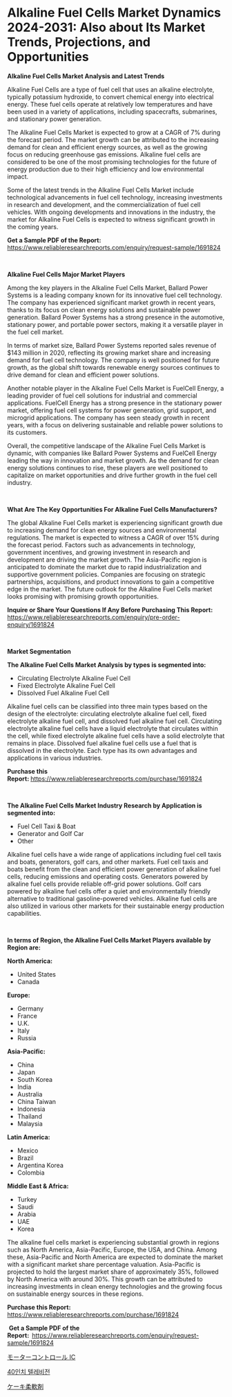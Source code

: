 <p><h1>Alkaline Fuel Cells Market Dynamics 2024-2031: Also about Its Market Trends, Projections, and Opportunities</h1></p><p><strong>Alkaline Fuel Cells Market Analysis and Latest Trends</strong></p>
<p><p>Alkaline Fuel Cells are a type of fuel cell that uses an alkaline electrolyte, typically potassium hydroxide, to convert chemical energy into electrical energy. These fuel cells operate at relatively low temperatures and have been used in a variety of applications, including spacecrafts, submarines, and stationary power generation.</p><p>The Alkaline Fuel Cells Market is expected to grow at a CAGR of 7% during the forecast period. The market growth can be attributed to the increasing demand for clean and efficient energy sources, as well as the growing focus on reducing greenhouse gas emissions. Alkaline fuel cells are considered to be one of the most promising technologies for the future of energy production due to their high efficiency and low environmental impact.</p><p>Some of the latest trends in the Alkaline Fuel Cells Market include technological advancements in fuel cell technology, increasing investments in research and development, and the commercialization of fuel cell vehicles. With ongoing developments and innovations in the industry, the market for Alkaline Fuel Cells is expected to witness significant growth in the coming years.</p></p>
<p><strong>Get a Sample PDF of the Report:&nbsp;</strong> <a href="https://www.reliableresearchreports.com/enquiry/request-sample/1691824">https://www.reliableresearchreports.com/enquiry/request-sample/1691824</a></p>
<p>&nbsp;</p>
<p><strong>Alkaline Fuel Cells Major Market Players</strong></p>
<p><p>Among the key players in the Alkaline Fuel Cells Market, Ballard Power Systems is a leading company known for its innovative fuel cell technology. The company has experienced significant market growth in recent years, thanks to its focus on clean energy solutions and sustainable power generation. Ballard Power Systems has a strong presence in the automotive, stationary power, and portable power sectors, making it a versatile player in the fuel cell market.</p><p>In terms of market size, Ballard Power Systems reported sales revenue of $143 million in 2020, reflecting its growing market share and increasing demand for fuel cell technology. The company is well positioned for future growth, as the global shift towards renewable energy sources continues to drive demand for clean and efficient power solutions.</p><p>Another notable player in the Alkaline Fuel Cells Market is FuelCell Energy, a leading provider of fuel cell solutions for industrial and commercial applications. FuelCell Energy has a strong presence in the stationary power market, offering fuel cell systems for power generation, grid support, and microgrid applications. The company has seen steady growth in recent years, with a focus on delivering sustainable and reliable power solutions to its customers.</p><p>Overall, the competitive landscape of the Alkaline Fuel Cells Market is dynamic, with companies like Ballard Power Systems and FuelCell Energy leading the way in innovation and market growth. As the demand for clean energy solutions continues to rise, these players are well positioned to capitalize on market opportunities and drive further growth in the fuel cell industry.</p></p>
<p>&nbsp;</p>
<p><strong>What Are The Key Opportunities For Alkaline Fuel Cells Manufacturers?</strong></p>
<p><p>The global Alkaline Fuel Cells market is experiencing significant growth due to increasing demand for clean energy sources and environmental regulations. The market is expected to witness a CAGR of over 15% during the forecast period. Factors such as advancements in technology, government incentives, and growing investment in research and development are driving the market growth. The Asia-Pacific region is anticipated to dominate the market due to rapid industrialization and supportive government policies. Companies are focusing on strategic partnerships, acquisitions, and product innovations to gain a competitive edge in the market. The future outlook for the Alkaline Fuel Cells market looks promising with promising growth opportunities.</p></p>
<p><strong>Inquire or Share Your Questions If Any Before Purchasing This Report:</strong> <a href="https://www.reliableresearchreports.com/enquiry/pre-order-enquiry/1691824">https://www.reliableresearchreports.com/enquiry/pre-order-enquiry/1691824</a></p>
<p>&nbsp;</p>
<p><strong>Market Segmentation</strong></p>
<p><strong>The Alkaline Fuel Cells Market Analysis by types is segmented into:</strong></p>
<p><ul><li>Circulating Electrolyte Alkaline Fuel Cell</li><li>Fixed Electrolyte Alkaline Fuel Cell</li><li>Dissolved Fuel Alkaline Fuel Cell</li></ul></p>
<p><p>Alkaline fuel cells can be classified into three main types based on the design of the electrolyte: circulating electrolyte alkaline fuel cell, fixed electrolyte alkaline fuel cell, and dissolved fuel alkaline fuel cell. Circulating electrolyte alkaline fuel cells have a liquid electrolyte that circulates within the cell, while fixed electrolyte alkaline fuel cells have a solid electrolyte that remains in place. Dissolved fuel alkaline fuel cells use a fuel that is dissolved in the electrolyte. Each type has its own advantages and applications in various industries.</p></p>
<p><strong>Purchase this Report:&nbsp;</strong><a href="https://www.reliableresearchreports.com/purchase/1691824">https://www.reliableresearchreports.com/purchase/1691824</a></p>
<p>&nbsp;</p>
<p><strong>The Alkaline Fuel Cells Market Industry Research by Application is segmented into:</strong></p>
<p><ul><li>Fuel Cell Taxi & Boat</li><li>Generator and Golf Car</li><li>Other</li></ul></p>
<p><p>Alkaline fuel cells have a wide range of applications including fuel cell taxis and boats, generators, golf cars, and other markets. Fuel cell taxis and boats benefit from the clean and efficient power generation of alkaline fuel cells, reducing emissions and operating costs. Generators powered by alkaline fuel cells provide reliable off-grid power solutions. Golf cars powered by alkaline fuel cells offer a quiet and environmentally friendly alternative to traditional gasoline-powered vehicles. Alkaline fuel cells are also utilized in various other markets for their sustainable energy production capabilities.</p></p>
<p>&nbsp;</p>
<p><strong>In terms of Region, the Alkaline Fuel Cells Market Players available by Region are:</strong></p>
<p>
    <p> <strong> North America: </strong>
        <ul>
            <li>United States</li>
            <li>Canada</li>
        </ul>
        </p> 
    <p> <strong> Europe: </strong>
        <ul>
            <li>Germany</li>
            <li>France</li>
            <li>U.K.</li>
            <li>Italy</li>
            <li>Russia</li>
        </ul>
        </p> 
    <p> <strong> Asia-Pacific: </strong>
        <ul>
            <li>China</li>
            <li>Japan</li>
            <li>South Korea</li>
            <li>India</li>
            <li>Australia</li>
            <li>China Taiwan</li>
            <li>Indonesia</li>
            <li>Thailand</li>
            <li>Malaysia</li>
        </ul>
        </p> 
    <p> <strong> Latin America: </strong>
        <ul>
            <li>Mexico</li>
            <li>Brazil</li>
            <li>Argentina Korea</li>
            <li>Colombia</li>
        </ul>
        </p> 
    <p> <strong> Middle East & Africa: </strong>
        <ul>
            <li>Turkey</li>
            <li>Saudi</li>
            <li>Arabia</li>
            <li>UAE</li>
            <li>Korea</li>
        </ul>
    </p>
    </p>
<p><p>The alkaline fuel cells market is experiencing substantial growth in regions such as North America, Asia-Pacific, Europe, the USA, and China. Among these, Asia-Pacific and North America are expected to dominate the market with a significant market share percentage valuation. Asia-Pacific is projected to hold the largest market share of approximately 35%, followed by North America with around 30%. This growth can be attributed to increasing investments in clean energy technologies and the growing focus on sustainable energy sources in these regions.</p></p>
<p><strong>Purchase this Report: </strong><a href="https://www.reliableresearchreports.com/purchase/1691824">https://www.reliableresearchreports.com/purchase/1691824</a></p>
<p>&nbsp;<strong>Get a Sample PDF of the Report:&nbsp;&nbsp;</strong><a href="https://www.reliableresearchreports.com/enquiry/request-sample/1691824">https://www.reliableresearchreports.com/enquiry/request-sample/1691824</a></p>
<p><strong></strong></p>
<p><p><a href="https://medium.com/@joanacasper14/%E3%83%A2%E3%83%BC%E3%82%BF%E3%83%BC%E3%82%B3%E3%83%B3%E3%83%88%E3%83%AD%E3%83%BC%E3%83%ABic%E5%B8%82%E5%A0%B4%E3%81%AE%E3%82%A4%E3%83%B3%E3%82%B5%E3%82%A4%E3%83%88-%E5%B8%82%E5%A0%B4%E3%81%AE%E3%83%88%E3%83%AC%E3%83%B3%E3%83%89-%E6%88%90%E9%95%B7-2024%E5%B9%B4%E3%81%8B%E3%82%892031%E5%B9%B4%E3%81%BE%E3%81%A7%E3%81%AE%E4%BA%88%E6%B8%AC-a466f0787c63">モーターコントロール IC</a></p><p><a href="https://medium.com/@jordybecker/40%EC%9D%B8%EC%B9%98-tv-%EC%8B%9C%EC%9E%A5-%EB%B6%84%EC%84%9D-%EA%B7%B8-%EC%97%B0%ED%8F%89%EA%B7%A0-%EC%84%B1%EC%9E%A5%EB%A5%A0-%EC%8B%9C%EC%9E%A5-%EC%84%B8%EB%B6%84%ED%99%94-%EB%B0%8F-%EC%84%B8%EA%B3%84-%EC%82%B0%EC%97%85-%EA%B0%9C%EC%9A%94-cb611c9aa5fe">40인치 텔레비전</a></p><p><a href="https://medium.com/@isomgleason2023/%E3%82%B1%E3%83%BC%E3%82%AD%E3%82%BD%E3%83%95%E3%83%88%E3%83%8A%E3%83%BC%E5%B8%82%E5%A0%B4%E3%81%AE%E3%82%A4%E3%83%B3%E3%82%B5%E3%82%A4%E3%83%88-%E5%B8%82%E5%A0%B4%E3%83%88%E3%83%AC%E3%83%B3%E3%83%89-%E6%88%90%E9%95%B7-2024%E5%B9%B4%E3%81%8B%E3%82%892031%E5%B9%B4%E3%81%BE%E3%81%A7%E3%81%AE%E4%BA%88%E6%B8%AC-54a866f77046">ケーキ柔軟剤</a></p></p>